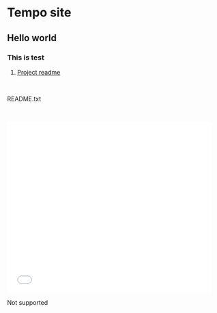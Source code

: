 # Tempo site
## Hello world
### This is test

1. [Project readme](README.md)

<link href='README.md' type='text/css'>

<p>&nbsp;</p>
<p>README.txt</p>
<p>&nbsp;</p>
<div id="list">
  <p><iframe src="README.md" frameborder="0" height="400"
      width="95%"></iframe></p>
</div>

<object data="./README.md" width="300" height="200">
Not supported
</object>